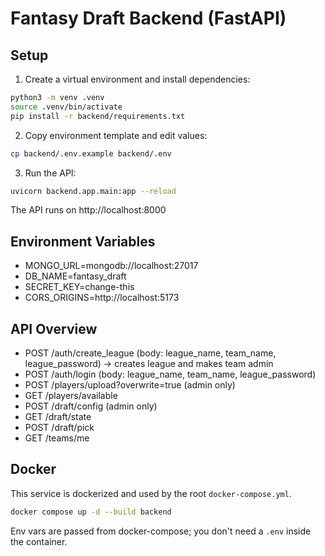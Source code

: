 # Fantasy Draft Backend (FastAPI)

## Setup

1. Create a virtual environment and install dependencies:

```bash
python3 -m venv .venv
source .venv/bin/activate
pip install -r backend/requirements.txt
```

2. Copy environment template and edit values:

```bash
cp backend/.env.example backend/.env
```

3. Run the API:

```bash
uvicorn backend.app.main:app --reload
```

The API runs on http://localhost:8000

## Environment Variables

- MONGO_URL=mongodb://localhost:27017
- DB_NAME=fantasy_draft
- SECRET_KEY=change-this
- CORS_ORIGINS=http://localhost:5173

## API Overview

- POST /auth/create_league (body: league_name, team_name, league_password) → creates league and makes team admin
- POST /auth/login (body: league_name, team_name, league_password)
- POST /players/upload?overwrite=true (admin only)
- GET  /players/available
- POST /draft/config (admin only)
- GET  /draft/state
- POST /draft/pick
- GET  /teams/me

## Docker

This service is dockerized and used by the root `docker-compose.yml`.

```bash
docker compose up -d --build backend
```

Env vars are passed from docker-compose; you don't need a `.env` inside the container.
